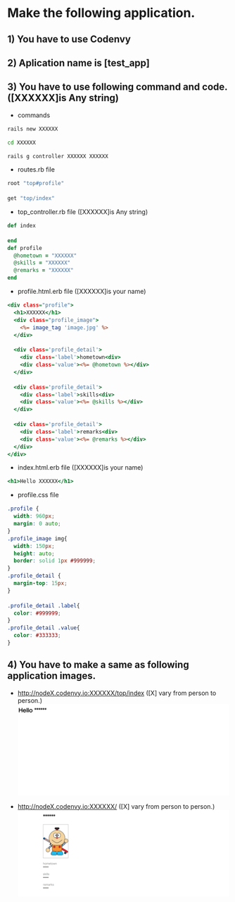 # Make the following application.
## **1) You have to use Codenvy**
## **2) Aplication name is [test_app]**
## **3) You have to use following command and code.([XXXXXX]is Any string)**
* commands
```Bash
rails new XXXXXX
```
```Bash
cd XXXXXX
```
```Bash
rails g controller XXXXXX XXXXXX
```


* routes.rb file
```ruby:routes.rb
root "top#profile"

get "top/index"
```


* top_controller.rb file ([XXXXXX]is Any string)
```ruby:top_controller.rb
def index

end
def profile
  @hometown = "XXXXXX"
  @skills = "XXXXXX"
  @remarks = "XXXXXX"
end
```


* profile.html.erb file ([XXXXXX]is your name)
```ruby:profile.html.erb
<div class="profile">
  <h1>XXXXXX</h1>
  <div class="profile_image">
    <%= image_tag 'image.jpg' %>
  </div>

  <div class='profile_detail'>
    <div class='label'>hometown<div>
    <div class='value'><%= @hometown %></div>
  </div>

  <div class='profile_detail'>
    <div class='label'>skills<div>
    <div class='value'><%= @skills %></div>
  </div>

  <div class='profile_detail'>
    <div class='label'>remarks<div>
    <div class='value'><%= @remarks %></div>
  </div>
</div>
```


* index.html.erb file ([XXXXXX]is your name)
```ruby:index.html.erb
<h1>Hello XXXXXX</h1>
```


* profile.css file
```ruby:profile.css
.profile {
  width: 960px;
  margin: 0 auto;
}
.profile_image img{
  width: 150px;
  height: auto;
  border: solid 1px #999999;
}
.profile_detail {
  margin-top: 15px;
}

.profile_detail .label{
  color: #999999;
}
.profile_detail .value{
  color: #333333;
}
```

## **4) You have to make a same as following application images.**
* http://nodeX.codenvy.io:XXXXXX/top/index ([X] vary from person to person.)
![image2](image2.png "")

* http://nodeX.codenvy.io:XXXXXX/ ([X] vary from person to person.)
![image3](image3.png)
